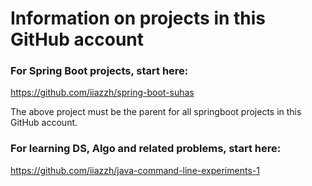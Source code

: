 # Information on projects in this GitHub account

### For Spring Boot projects, start here:

https://github.com/iiazzh/spring-boot-suhas

The above project must be the parent for all springboot projects in this GitHub account.

### For learning DS, Algo and related problems, start here:

https://github.com/iiazzh/java-command-line-experiments-1

